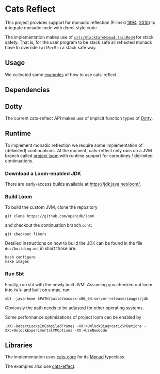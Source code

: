 Cats Reflect
============
This project provides support for monadic reflection (Filinski [1994](https://dl.acm.org/citation.cfm?id=178047), [2010](https://dl.acm.org/citation.cfm?id=1706354))
to integrate monadic code with direct style code.

The implementation makes use of [`cats/StackSafeMonad.tailRecM`](https://github.com/typelevel/cats/blob/master/core/src/main/scala/cats/StackSafeMonad.scala) for stack safety. That is, for the user program to be stack safe all reflected monads have to override `tailRecM` in a stack safe way.

Usage
-----
We collected some [examples](src/main/scala/cats/reflect/examples.scala) of how to use cats-reflect.

Dependencies
------------

## Dotty
The current cats-reflect API makes use of implicit function types of [Dotty](http://dotty.epfl.ch).

## Runtime
To implement monadic reflection we require some implementation of
(delimited) continuations. At the moment, cats-reflect only runs on
a JVM branch called [project loom](http://cr.openjdk.java.net/~rpressler/loom/Loom-Proposal.html) with runtime support for coroutines / delimited continuations.

### Download a Loom-enabled JDK
There are early-access builds available at <https://jdk.java.net/loom/>.

### Build Loom

To build the custom JVM, clone the repository
```
git clone https://github.com/openjdk/loom
```

and checkout the continuation branch `cont`:
```
git checkout fibers
```

Detailed instructions on how to build the JDK can be found in the
file `doc/building.md`, in short those are:
```
bash configure
make images
```

### Run Sbt

Finally, run sbt with the newly built JVM. Assuming you checked out
loom into `PATH` and built on a mac, run:
```
sbt -java-home $PATH/build/macosx-x86_64-server-release/images/jdk
```
Obviously the path needs to be adjusted for other operating systems.

Some performance optimizations of project loom can be enabled by
```
-XX:-DetectLocksInCompiledFrames -XX:+UnlockDiagnosticVMOptions -XX:+UnlockExperimentalVMOptions -XX:+UseNewCode
```

## Libraries
The implementation uses [cats-core](https://typelevel.org/cats) for its [Monad](https://typelevel.org/cats/typeclasses/monad.html) typeclass.

The examples also use [cats-effect](https://typelevel.org/cats-effect).
